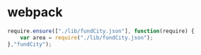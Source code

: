 webpack
===============

```js
require.ensure(["./lib/fundCity.json"], function(require) {
    var area = require("./lib/fundCity.json");
},"fundCity");
```

